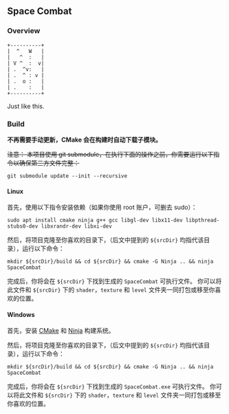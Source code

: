 ## Space Combat

### Overview

```plain
+----------+
|  ^   W   |
|   ^  :   |
| V ^  :  v|
| .  ^v:   |
| .  ^ : v |
| .  o :   |
| .    :   |
+----------+
```

Just like this.

### Build

**不再需要手动更新，CMake 会在构建时自动下载子模块。**

~~注意： 本项目使用 git submodule，在执行下面的操作之前，你需要运行以下指令以确保第三方文件完整：~~

```shell
git submodule update --init --recursive
```

#### Linux

首先，使用以下指令安装依赖（如果你使用 root 账户，可删去 sudo）：

```shell
sudo apt install cmake ninja g++ gcc libgl-dev libx11-dev libpthread-stubs0-dev libxrandr-dev libxi-dev
```

然后，将项目克隆至你喜欢的目录下，（后文中提到的 `${srcDir}` 均指代该目录），运行以下命令：

```shell
mkdir ${srcDir}/build && cd ${srcDir} && cmake -G Ninja .. && ninja SpaceCombat
```

完成后，你将会在 `${srcDir}` 下找到生成的 `SpaceCombat` 可执行文件。
你可以将此文件和 `${srcDir}` 下的 `shader`，`texture` 和 `level` 文件夹一同打包或移至你喜欢的位置。

#### Windows

首先，安装 [CMake](https://cmake.org/download/) 和 [Ninja](https://github.com/ninja-build/ninja/releases/) 构建系统。

然后，将项目克隆至你喜欢的目录下，（后文中提到的 `${srcDir}` 均指代该目录），运行以下命令：

```shell
mkdir ${srcDir}/build && cd ${srcDir} && cmake -G Ninja .. && ninja SpaceCombat
```

完成后，你将会在 `${srcDir}` 下找到生成的 `SpaceCombat.exe` 可执行文件。
你可以将此文件和 `${srcDir}` 下的 `shader`，`texture` 和 `level` 文件夹一同打包或移至你喜欢的位置。
